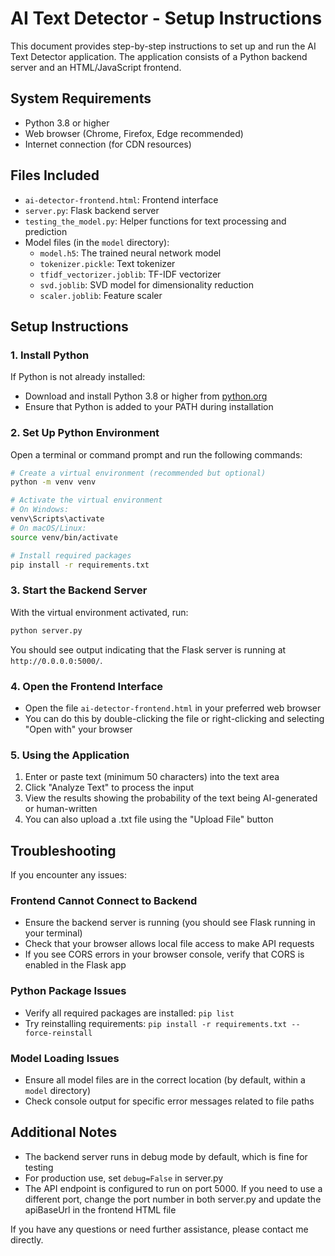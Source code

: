 # AI Text Detector - Setup Instructions

This document provides step-by-step instructions to set up and run the AI Text Detector application. The application consists of a Python backend server and an HTML/JavaScript frontend.

## System Requirements

- Python 3.8 or higher
- Web browser (Chrome, Firefox, Edge recommended)
- Internet connection (for CDN resources)

## Files Included

- `ai-detector-frontend.html`: Frontend interface
- `server.py`: Flask backend server
- `testing_the_model.py`: Helper functions for text processing and prediction
- Model files (in the `model` directory):
  - `model.h5`: The trained neural network model
  - `tokenizer.pickle`: Text tokenizer
  - `tfidf_vectorizer.joblib`: TF-IDF vectorizer
  - `svd.joblib`: SVD model for dimensionality reduction
  - `scaler.joblib`: Feature scaler

## Setup Instructions

### 1. Install Python

If Python is not already installed:
- Download and install Python 3.8 or higher from [python.org](https://www.python.org/downloads/)
- Ensure that Python is added to your PATH during installation

### 2. Set Up Python Environment

Open a terminal or command prompt and run the following commands:

```bash
# Create a virtual environment (recommended but optional)
python -m venv venv

# Activate the virtual environment
# On Windows:
venv\Scripts\activate
# On macOS/Linux:
source venv/bin/activate

# Install required packages
pip install -r requirements.txt
```

### 3. Start the Backend Server

With the virtual environment activated, run:

```bash
python server.py
```

You should see output indicating that the Flask server is running at `http://0.0.0.0:5000/`.

### 4. Open the Frontend Interface

- Open the file `ai-detector-frontend.html` in your preferred web browser
- You can do this by double-clicking the file or right-clicking and selecting "Open with" your browser

### 5. Using the Application

1. Enter or paste text (minimum 50 characters) into the text area
2. Click "Analyze Text" to process the input
3. View the results showing the probability of the text being AI-generated or human-written
4. You can also upload a .txt file using the "Upload File" button

## Troubleshooting

If you encounter any issues:

### Frontend Cannot Connect to Backend

- Ensure the backend server is running (you should see Flask running in your terminal)
- Check that your browser allows local file access to make API requests
- If you see CORS errors in your browser console, verify that CORS is enabled in the Flask app

### Python Package Issues

- Verify all required packages are installed: `pip list`
- Try reinstalling requirements: `pip install -r requirements.txt --force-reinstall`

### Model Loading Issues

- Ensure all model files are in the correct location (by default, within a `model` directory)
- Check console output for specific error messages related to file paths

## Additional Notes

- The backend server runs in debug mode by default, which is fine for testing
- For production use, set `debug=False` in server.py
- The API endpoint is configured to run on port 5000. If you need to use a different port, change the port number in both server.py and update the apiBaseUrl in the frontend HTML file

If you have any questions or need further assistance, please contact me directly.
